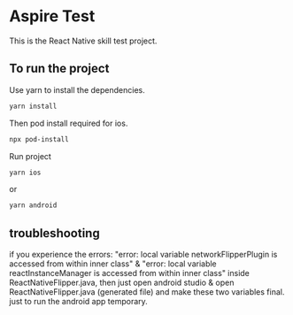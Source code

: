 # Aspire Test

This is the React Native skill test project.

## To run the project

Use yarn to install the dependencies.

```bash
yarn install
```

Then pod install required for ios.

```bash
npx pod-install
```

Run project

```bash
yarn ios
```

or

```bash
yarn android
```

## troubleshooting

if you experience the errors: "error: local variable networkFlipperPlugin is accessed from within inner class" & "error: local variable reactInstanceManager is accessed from within inner class"
inside ReactNativeFlipper.java, then just open android studio & open ReactNativeFlipper.java (generated file) and make these two variables final.
just to run the android app temporary.
